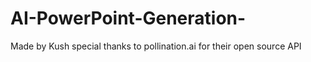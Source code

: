 # AI-PowerPoint-Generation-
Made by Kush
special thanks to pollination.ai for their open source API
